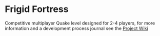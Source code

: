 # Frigid Fortress
Competitive multiplayer Quake level designed for 2-4 players, for more information and a development process journal see the [Project Wiki](https://github.com/mcdonaldduncan/ProjectQuake/wiki)
